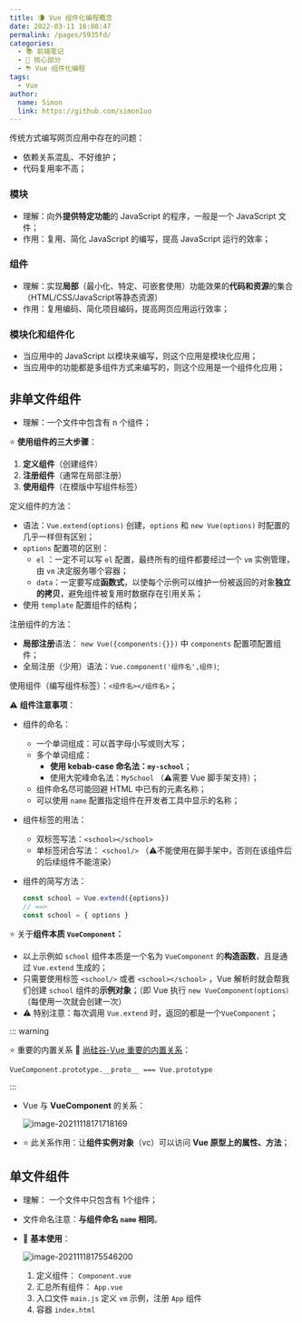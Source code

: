 ```yaml
---
title: 🌘 Vue 组件化编程概念
date: 2022-03-11 16:08:47
permalink: /pages/5935fd/
categories: 
  - 📚 前端笔记
  - 🏃 核心部分
  - ⛈ Vue 组件化编程
tags: 
  - Vue
author: 
  name: Simon
  link: https://github.com/simon1uo
---
```

传统方式编写网页应用中存在的问题：

+ 依赖关系混乱、不好维护；
+ 代码复用率不高；

### 模块

+ 理解：向外**提供特定功能**的 JavaScript 的程序，一般是一个 JavaScript 文件；
+ 作用：复用、简化 JavaScript 的编写，提高 JavaScript 运行的效率；



### 组件

+ 理解：实现**局部**（最小化、特定、可嵌套使用）功能效果的**代码和资源**的集合（HTML/CSS/JavaScript等静态资源）
+ 作用：复用编码、简化项目编码，提高网页应用运行效率；



### 模块化和组件化

+ 当应用中的 JavaScript 以模块来编写，则这个应用是模块化应用；
+ 当应用中的功能都是多组件方式来编写的，则这个应用是一个组件化应用；



## 非单文件组件

+ 理解：一个文件中包含有 n 个组件；



:star: **使用组件的三大步骤**：

1. **定义组件**（创建组件）
2. **注册组件**（通常在局部注册）
3. **使用组件**（在模版中写组件标签）

定义组件的方法：

+ 语法：`Vue.extend(options)` 创建，`options` 和 `new Vue(options)` 时配置的几乎一样但有区别；
+ `options` 配置项的区别：
  + `el` ：一定不可以写 `el` 配置，最终所有的组件都要经过一个 `vm` 实例管理，由 `vm` 决定服务哪个容器；
  + `data`：一定要写成**函数式**，以使每个示例可以维护一份被返回的对象**独立的拷贝**，避免组件被复用时数据存在引用关系；
+ 使用 `template` 配置组件的结构；

注册组件的方法：

+ **局部注册**语法： `new Vue({components:{}})` 中 `components` 配置项配置组件；
+  全局注册（少用）语法：`Vue.component('组件名',组件)`;

使用组件（编写组件标签）：`<组件名></组件名>`；



⚠️ **组件注意事项**：

+ 组件的命名：

  + 一个单词组成：可以首字母小写或则大写；
  + 多个单词组成：
    + **使用 kebab-case 命名法：`my-school`**；
    + 使用大驼峰命名法：`MySchool` （⚠️需要 Vue 脚手架支持）；
  + 组件命名尽可能回避 HTML 中已有的元素名称；
  + 可以使用 `name` 配置指定组件在开发者工具中显示的名称；

+ 组件标签的用法：

  + 双标签写法：`<school></school>`
  + 单标签闭合写法： `<school/>` （⚠️不能使用在脚手架中，否则在该组件后的后续组件不能渲染）

+ 组件的简写方法：

  ```js
  const school = Vue.extend({options}) 
  // ==> 
  const school = { options }
  ```



:star: 关于**组件本质 `VueComponent`：**

+ 以上示例如 `school` 组件本质是一个名为 `VueComponent` 的**构造函数**，且是通过 `Vue.extend` 生成的；
+ 只需要使用标签 `<school/>` 或者  `<school></school>` ，Vue 解析时就会帮我们创建 `school` 组件的**示例对象**；（即 Vue 执行 `new VueComponent(options）`（每使用一次就会创建一次）
+ ⚠️ 特别注意：每次调用 `Vue.extend` 时，返回的都是一个`VueComponent`；





::: warning 

:star: 重要的内置关系 🔗 [尚硅谷-Vue 重要的内置关系](https://www.bilibili.com/video/BV1Zy4y1K7SH?p=59&spm_id_from=pageDriver)：

`VueComponent.prototype.__proto__ === Vue.prototype`

:::

+ Vue 与 **VueComponent** 的关系：

  ![image-20211118171718169](https://cdn.jsdelivr.net/gh/simon1uo/image-flow@master/image/jO5lE3.png)

+ :star: 此关系作用：让**组件实例对象**（vc）可以访问 **Vue 原型上的属性、方法**；



## 单文件组件

+ 理解： 一个文件中只包含有 1个组件；

+ 文件命名注意：**与组件命名 `name` 相同**。



+ 🔗 **基本使用**：

  ![image-20211118175546200](https://cdn.jsdelivr.net/gh/simon1uo/image-flow@master/image/JSvwqb.png)

  1. 定义组件： `Component.vue`
  2. 汇总所有组件： `App.vue`
  3. 入口文件 `main.js` 定义 `vm` 示例，注册 `App` 组件
  4. 容器 `index.html`



